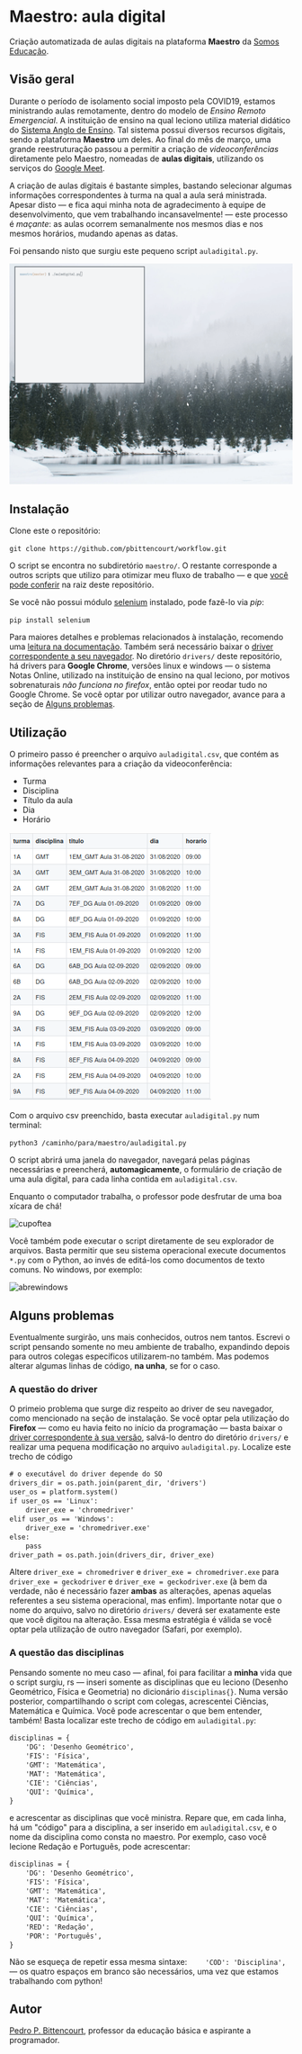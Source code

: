 # Maestro: aula digital

Criação automatizada de aulas digitais na plataforma **Maestro** da [Somos Educação](https://www.somoseducacao.com.br/).

## Visão geral

Durante o período de isolamento social imposto pela COVID19, estamos ministrando aulas remotamente, dentro do modelo de *Ensino Remoto Emergencial*. A instituição de ensino na qual leciono utiliza material didático do [Sistema Anglo de Ensino](https://portal.sistemaanglo.com.br). Tal sistema possui diversos recursos digitais, sendo a plataforma **Maestro** um deles. Ao final do mês de março, uma grande reestruturação passou a permitir a criação de *videoconferências* diretamente pelo Maestro, nomeadas de **aulas digitais**, utilizando os serviços do [Google Meet](https://meet.google.com).

A criação de aulas digitais é bastante simples, bastando selecionar algumas informações correspondentes à turma na qual a aula será ministrada. Apesar disto — e fica aqui minha nota de agradecimento à equipe de desenvolvimento, que vem trabalhando incansavelmente! — este processo é *maçante*: as aulas ocorrem semanalmente nos mesmos dias e nos mesmos horários, mudando apenas as datas.

Foi pensando nisto que surgiu este pequeno script `auladigital.py`.

![workflow](img/workflow.gif)

## Instalação

Clone este o repositório:

`git clone https://github.com/pbittencourt/workflow.git`

O script se encontra no subdiretório `maestro/`. O restante corresponde a outros scripts que utilizo para otimizar meu fluxo de trabalho — e que [você pode conferir](https://github.com/pbittencourt/workflow) na raiz deste repositório.

Se você não possui módulo [selenium](https://selenium-python.readthedocs.io/) instalado, pode fazê-lo via *pip*:

`pip install selenium`

Para maiores detalhes e problemas relacionados à instalação, recomendo uma [leitura na documentação](https://selenium-python.readthedocs.io/installation.html). Também será necessário baixar o [driver correspondente a seu navegador](https://selenium-python.readthedocs.io/installation.html#drivers). No diretório `drivers/` deste repositório, há drivers para **Google Chrome**, versões linux e windows — o sistema Notas Online, utilizado na instituição de ensino na qual leciono, por motivos sobrenaturais *não funciona no firefox*, então optei por reodar tudo no Google Chrome. Se você optar por utilizar outro navegador, avance para a seção de [Alguns problemas](#alguns-problemas).

## Utilização

O primeiro passo é preencher o arquivo `auladigital.csv`, que contém as informações relevantes para a criação da videoconferência:

- Turma
- Disciplina
- Título da aula
- Dia
- Horário

![auladigitalcsv](img/auladigital-csv.png)

Com o arquivo csv preenchido, basta executar `auladigital.py` num terminal:

`python3 /caminho/para/maestro/auladigital.py`

O script abrirá uma janela do navegador, navegará pelas páginas necessárias e preencherá, **automagicamente**, o formulário de criação de uma aula digital, para cada linha contida em `auladigital.csv`.

Enquanto o computador trabalha, o professor pode desfrutar de uma boa xícara de chá!

![cupoftea](https://media.giphy.com/media/3Hw9ggazsWYtC8YzJW/giphy.gif)

Você também pode executar o script diretamente de seu explorador de arquivos. Basta permitir que seu sistema operacional execute documentos `*.py` com o Python, ao invés de editá-los como documentos de texto comuns. No windows, por exemplo:

![abrewindows](img/abrewindows.png)

## Alguns problemas

Eventualmente surgirão, uns mais conhecidos, outros nem tantos. Escrevi o script pensando somente no meu ambiente de trabalho, expandindo depois para outros colegas específicos utilizarem-no também. Mas podemos alterar algumas linhas de código, **na unha**, se for o caso.

### A questão do driver

O primeio problema que surge diz respeito ao driver de seu navegador, como mencionado na seção de instalação. Se você optar pela utilização do **Firefox** — como eu havia feito no início da programação — basta baixar o [driver correspondente à sua versão](https://github.com/mozilla/geckodriver/releases), salvá-lo dentro do diretório `drivers/` e realizar uma pequena modificação no arquivo `auladigital.py`. Localize este trecho de código
```
# o executável do driver depende do SO
drivers_dir = os.path.join(parent_dir, 'drivers')
user_os = platform.system()
if user_os == 'Linux':
    driver_exe = 'chromedriver'
elif user_os == 'Windows':
    driver_exe = 'chromedriver.exe'
else:
    pass
driver_path = os.path.join(drivers_dir, driver_exe)
```
Altere `driver_exe = chromedriver` e `driver_exe = chromedriver.exe` para `driver_exe = geckodriver` e `driver_exe = geckodriver.exe` (à bem da verdade, não é necessário fazer **ambas** as alterações, apenas aquelas referentes a seu sistema operacional, mas enfim). Importante notar que o nome do arquivo, salvo no diretório `drivers/` deverá ser exatamente este que você digitou na alteração. Essa mesma estratégia é válida se você optar pela utilização de outro navegador (Safari, por exemplo).

### A questão das disciplinas

Pensando somente no meu caso —  afinal, foi para facilitar a **minha** vida que o script surgiu, rs —  inseri somente as disciplinas que eu leciono (Desenho Geométrico, Física e Geometria) no dicionário `disciplinas{}`. Numa versão posterior, compartilhando o script com colegas, acrescentei Ciências, Matemática e Química. Você pode acrescentar o que bem entender, também! Basta localizar este trecho de código em `auladigital.py`:
```
disciplinas = {
    'DG': 'Desenho Geométrico',
    'FIS': 'Física',
    'GMT': 'Matemática',
    'MAT': 'Matemática',
    'CIE': 'Ciências',
    'QUI': 'Química',
}
```
e acrescentar as disciplinas que você ministra. Repare que, em cada linha, há um "código" para a disciplina, a ser inserido em `auladigital.csv`, e o nome da disciplina como consta no maestro. Por exemplo, caso você lecione Redação e Português, pode acrescentar:
```
disciplinas = {
    'DG': 'Desenho Geométrico',
    'FIS': 'Física',
    'GMT': 'Matemática',
    'MAT': 'Matemática',
    'CIE': 'Ciências',
    'QUI': 'Química',
    'RED': 'Redação',
    'POR': 'Português',
}
```
Não se esqueça de repetir essa mesma sintaxe: `    'COD': 'Disciplina',` —  os quatro espaços em branco são necessários, uma vez que estamos trabalhando com python!

## Autor

[Pedro P. Bittencourt](pedrobittencourt.com.br), professor da educação básica e aspirante a programador.

